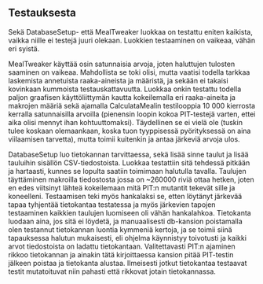 ## Testauksesta ##

Sekä DatabaseSetup- että MealTweaker luokkaa on testattu eniten kaikista, vaikka niille ei testejä juuri olekaan. Luokkien testaaminen on vaikeaa, vähän eri syistä. 

MealTweaker käyttää osin satunnaisia arvoja, joten haluttujen tulosten saaminen on vaikeaa. Mahdollista se toki olisi, mutta vaatisi todella tarkkaa laskemista annetuista raaka-aineista ja määristä, ja sekään ei takaisi kovinkaan kummoista testauskattavuutta. Luokkaa onkin testattu todella paljon graafisen käyttöliittymän kautta kokeilemalla eri raaka-aineita ja makrojen määriä sekä ajamalla CalculataMealin testilooppia 10 000 kierrosta kerralla satunnaisilla arvoilla (pienensin loopin kokoa PIT-testejä varten, ettei aika olisi mennyt ihan kohtuuttomaksi). Täydellinen se ei vielä ole (tuskin tulee koskaan olemaankaan, koska tuon tyyppisessä pyörityksessä on aina viilaamisen tarvetta), mutta toimii kuitenkin ja antaa järkeviä arvoja ulos.

DatabaseSetup luo tietokannan tarvittaessa, sekä lisää sinne taulut ja lisää tauluihin sisällön CSV-tiedostoista. Luokkaa testattiin sitä tehdessä pitkään ja hartaasti, kunnes se lopulta saatiin toimimaan halutulla tavalla. Taulujen täyttäminen makroilla tiedostosta jossa on ~260000 riviä ottaa hetken, joten en edes viitsinyt lähteä kokeilemaan mitä PIT:n mutantit tekevät sille ja koneelleni. Testaamisen teki myös hankalaksi se, etten löytänyt järkevää tapaa tyhjentää tietokantaa testatessa ja myös järkevien tapojen testaaminen kaikkien taulujen luomiseen oli vähän hankalahkoa. Tietokanta luodaan aina, jos sitä ei löydetä, ja manuaalisesti db-kansion poistamalla olen testannut tietokannan luontia kymmeniä kertoja, ja se toimii siinä tapauksessa halutun mukaisesti, eli ohjelma käynnistyy toivotusti ja kaikki arvot tiedostoista on ladattu tietokantaan. Valitettavasti PIT:n ajaminen rikkoo tietokannan ja ainakin tätä kirjoittaessa kansion pitää PIT-testin jälkeen poistaa ja tietokanta alustaa. Ilmeisesti jotkut tietokantaa testaavat testit mutatoituvat niin pahasti että rikkovat jotain tietokannassa.
